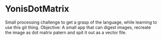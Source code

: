 # YonisDotMatrix
Small processing challenge to get a grasp of the language, while learning to use this git thing.
Objective:
A small app that can digest images, recreate the image as dot matrix patern and spit it out as a vector file.
